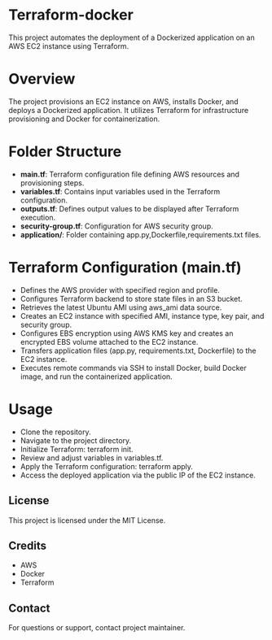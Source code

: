 
# Terraform-docker
This project automates the deployment of a Dockerized application on an AWS EC2 instance using Terraform.

# Overview
The project provisions an EC2 instance on AWS, installs Docker, and deploys a Dockerized application. It utilizes Terraform for infrastructure provisioning and Docker for containerization.

# Folder Structure
- **main.tf**: Terraform configuration file defining AWS resources and provisioning steps.
- **variables.tf**: Contains input variables used in the Terraform configuration.
- **outputs.tf**: Defines output values to be displayed after Terraform execution.
- **security-group.tf**: Configuration for AWS security group.
- **application/**: Folder containing app.py,Dockerfile,requirements.txt files.

# Terraform Configuration (main.tf)
- Defines the AWS provider with specified region and profile.
- Configures Terraform backend to store state files in an S3 bucket.
- Retrieves the latest Ubuntu AMI using aws_ami data source.
- Creates an EC2 instance with specified AMI, instance type, key pair, and security group.
- Configures EBS encryption using AWS KMS key and creates an encrypted EBS volume attached to the EC2 instance.
- Transfers application files (app.py, requirements.txt, Dockerfile) to the EC2 instance.
- Executes remote commands via SSH to install Docker, build Docker image, and run the containerized application.
# Usage
- Clone the repository.
- Navigate to the project directory.
- Initialize Terraform: terraform init.
- Review and adjust variables in variables.tf.
- Apply the Terraform configuration: terraform apply.
- Access the deployed application via the public IP of the EC2 instance.

## License
This project is licensed under the MIT License.

## Credits
- AWS
- Docker
- Terraform

## Contact
For questions or support, contact project maintainer.

